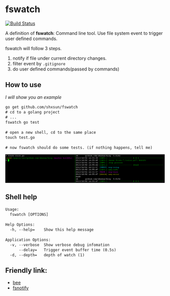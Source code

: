 # fswatch
[![Build Status](https://drone.io/github.com/shxsun/fswatch/status.png)](https://drone.io/github.com/shxsun/fswatch/latest)

A definition of **fswatch**: Command line tool. Use file system event to trigger user defined commands. 


fswatch will follow 3 steps.

1. notify if file under current directory changes.
2. filter event by `.gitignore`
3. do user defined commands(passed by commands)

## How to use
*I will show you an example*

```
go get github.com/shxsun/fswatch
# cd to a golang project
# ...
fswatch go test

# open a new shell, cd to the same place
touch test.go

# now fswatch should do some tests. (if nothing happens, tell me)
```

![fswatch](images/fswatch.png)

## Shell help
	Usage:
	  fswatch [OPTIONS]

	Help Options:
	  -h, --help=    Show this help message

	Application Options:
	  -v, --verbose  Show verbose debug infomation
		  --delay=   Trigger event buffer time (0.5s)
	  -d, --depth=   depth of watch (1)

## Friendly link: 
* [bee](https://github.com/astaxie/bee)
* [fsnotify](https://github.com/howeyc/fsnotify)
